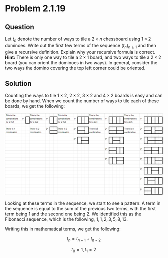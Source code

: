 # Problem 2.1.19

## Question

Let $t_n$ denote the number of ways to tile a $2 \times n$ chessboard using $1 \times 2$ dominoes. Write out the first few terms of the sequence $(t_n)_{n \ge 1}$ and then give a recursive definition. Explain why your recursive formula is correct.
**Hint:** There is only one way to tile a $2 \times 1$ board, and two ways to tile a $2 \times 2$ board (you can orient the dominoes in two ways). In general, consider the two ways the domino covering the top left corner could be oriented.

## Solution

Counting the ways to tile $1 \times 2$, $2 \times 2$, $3 \times 2$ and $4 \times 2$ boards is easy and can be done by hand. When we count the number of ways to tile each of these boards, we get the following:

![Grid_Things](Grid_things.png)

Looking at these terms in the sequence, we start to see a pattern: A term in the sequence is equal to the sum of the previous two terms, with the first term being $1$ and the second one being $2$. We identified this as the Fibonacci sequence, which is the following, $1, 1, 2, 3, 5, 8, 13$.

Writing this in mathematical terms, we get the following:

$$
t_n = t_{n-1} + t_{n-2}
$$

$$
t_0 = 1, t_1 = 2
$$

